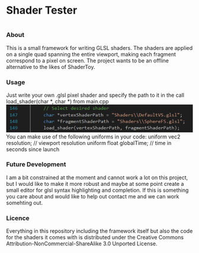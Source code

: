 <h1> Shader Tester <h1>

<h3> About </h3>

<p>
This is a small framework for writing GLSL shaders. The shaders are applied on a single quad spanning the entire viewport, making each fragment correspond to a pixel on screen. The project wants to be an offline alternative to the likes of ShaderToy.
</p>

<h3> Usage </h3>

<p>
Just write your own .glsl pixel shader and specify the path to it in the call load_shader(char *, char *) from main.cpp
<br/><img src="Images/usage.png" alt="Usage" /><br/>
You can make use of the following uniforms in your code:
uniform vec2 resolution; // viewport resolution 
uniform float globalTime; // time in seconds since launch
</p>

<h3> Future Development </h3>

<p>
I am a bit constrained at the moment and cannot work a lot on this project, but I would like to make it more robust and maybe at some point create a small editor for glsl syntax highlighting and completion. If this is something you care about and would like to help out contact me and we can work somehting out.
</p>

<h3> Licence </h3>

<p> Everything in this repository including the framework itself but also the code for the shaders it comes with is distributed under the Creative Commons Attribution-NonCommercial-ShareAlike 3.0 Unported License. </p>
